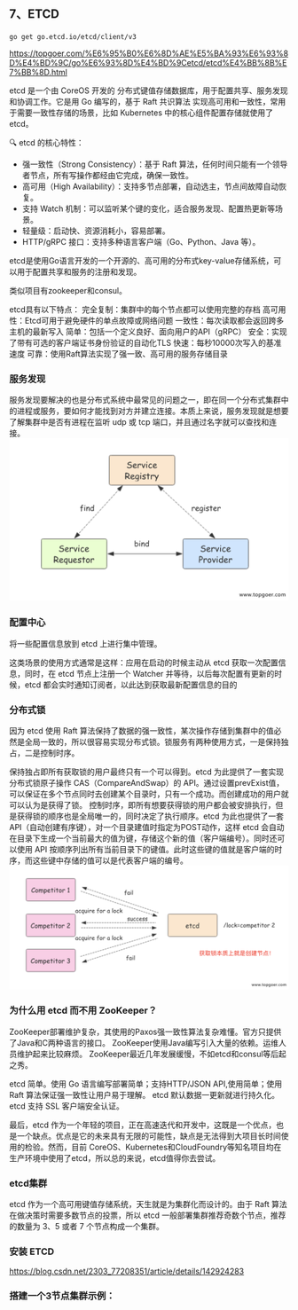 
## 7、ETCD

`go get go.etcd.io/etcd/client/v3`

https://topgoer.com/%E6%95%B0%E6%8D%AE%E5%BA%93%E6%93%8D%E4%BD%9C/go%E6%93%8D%E4%BD%9Cetcd/etcd%E4%BB%8B%E7%BB%8D.html



etcd 是一个由 CoreOS 开发的 分布式键值存储数据库，用于配置共享、服务发现和协调工作。它是用 Go 编写的，基于 Raft 共识算法 实现高可用和一致性，常用于需要一致性存储的场景，比如 Kubernetes 中的核心组件配置存储就使用了 etcd。

🔍 etcd 的核心特性：
 - 强一致性（Strong Consistency）：基于 Raft 算法，任何时间只能有一个领导者节点，所有写操作都经由它完成，确保一致性。
 - 高可用（High Availability）：支持多节点部署，自动选主，节点间故障自动恢复。
 - 支持 Watch 机制：可以监听某个键的变化，适合服务发现、配置热更新等场景。
 - 轻量级：启动快、资源消耗小，容易部署。
 - HTTP/gRPC 接口：支持多种语言客户端（Go、Python、Java 等）。

etcd是使用Go语言开发的一个开源的、高可用的分布式key-value存储系统，可以用于配置共享和服务的注册和发现。

类似项目有zookeeper和consul。

etcd具有以下特点：
完全复制：集群中的每个节点都可以使用完整的存档
高可用性：Etcd可用于避免硬件的单点故障或网络问题
一致性：每次读取都会返回跨多主机的最新写入
简单：包括一个定义良好、面向用户的API（gRPC）
安全：实现了带有可选的客户端证书身份验证的自动化TLS
快速：每秒10000次写入的基准速度
可靠：使用Raft算法实现了强一致、高可用的服务存储目录




### 服务发现
服务发现要解决的也是分布式系统中最常见的问题之一，即在同一个分布式集群中的进程或服务，要如何才能找到对方并建立连接。本质上来说，服务发现就是想要了解集群中是否有进程在监听 udp 或 tcp 端口，并且通过名字就可以查找和连接。
![img.png](img.png)

### 配置中心
将一些配置信息放到 etcd 上进行集中管理。

这类场景的使用方式通常是这样：应用在启动的时候主动从 etcd 获取一次配置信息，同时，在 etcd 节点上注册一个 Watcher 并等待，以后每次配置有更新的时候，etcd 都会实时通知订阅者，以此达到获取最新配置信息的目的

### 分布式锁
因为 etcd 使用 Raft 算法保持了数据的强一致性，某次操作存储到集群中的值必然是全局一致的，所以很容易实现分布式锁。锁服务有两种使用方式，一是保持独占，二是控制时序。

保持独占即所有获取锁的用户最终只有一个可以得到。etcd 为此提供了一套实现分布式锁原子操作 CAS（CompareAndSwap）的 API。通过设置prevExist值，可以保证在多个节点同时去创建某个目录时，只有一个成功。而创建成功的用户就可以认为是获得了锁。
控制时序，即所有想要获得锁的用户都会被安排执行，但是获得锁的顺序也是全局唯一的，同时决定了执行顺序。etcd 为此也提供了一套 API（自动创建有序键），对一个目录建值时指定为POST动作，这样 etcd 会自动在目录下生成一个当前最大的值为键，存储这个新的值（客户端编号）。同时还可以使用 API 按顺序列出所有当前目录下的键值。此时这些键的值就是客户端的时序，而这些键中存储的值可以是代表客户端的编号。
![img_1.png](img_1.png)

### 为什么用 etcd 而不用 ZooKeeper？
ZooKeeper部署维护复杂，其使用的Paxos强一致性算法复杂难懂。官方只提供了Java和C两种语言的接口。
ZooKeeper使用Java编写引入大量的依赖。运维人员维护起来比较麻烦。
ZooKeeper最近几年发展缓慢，不如etcd和consul等后起之秀。

etcd 简单。使用 Go 语言编写部署简单；支持HTTP/JSON API,使用简单；使用 Raft 算法保证强一致性让用户易于理解。
etcd 默认数据一更新就进行持久化。
etcd 支持 SSL 客户端安全认证。

最后，etcd 作为一个年轻的项目，正在高速迭代和开发中，这既是一个优点，也是一个缺点。优点是它的未来具有无限的可能性，缺点是无法得到大项目长时间使用的检验。然而，目前 CoreOS、Kubernetes和CloudFoundry等知名项目均在生产环境中使用了etcd，所以总的来说，etcd值得你去尝试。


### etcd集群
etcd 作为一个高可用键值存储系统，天生就是为集群化而设计的。由于 Raft 算法在做决策时需要多数节点的投票，所以 etcd 一般部署集群推荐奇数个节点，推荐的数量为 3、5 或者 7 个节点构成一个集群。

### 安装 ETCD

https://blog.csdn.net/2303_77208351/article/details/142924283



### 搭建一个3节点集群示例：


### 
### 
### 
### 

